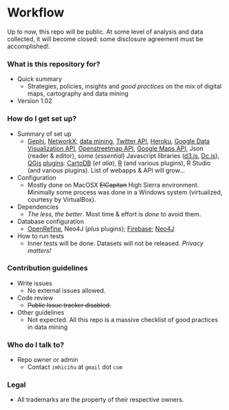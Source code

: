 # Workflow #

Up to now, this repo will be public. At some level of analysis and data collected, it will become closed: some disclosure agreement must be accomplished!.

### What is this repository for? ###

* Quick summary
    * Strategies, policies, insights and _good practices_ on the mix of digital maps, cartography and data mining
* Version 1.02

### How do I get set up? ###

* Summary of set up
    * [Gephi](https://gephi.org/), [NetworkX](https://networkx.github.io/); [data mining](https://en.wikipedia.org/wiki/Data_mining), [Twitter API](https://dev.twitter.com/overview/api), [Heroku](https://www.heroku.com/), [Google Data Visualization API](https://developers.google.com/chart/interactive/docs/reference), [Openstreetmap API](http://wiki.openstreetmap.org/wiki/API_v0.7), [Google Maps API](https://developers.google.com/maps/documentation/javascript/tutorial?hl=es-419), Json (reader & editor), some (_essential_) Javascript libraries ([d3.js](https://d3js.org/), [Dc.js](https://github.com/dc-js/dc.js)), [QGis](http://www.qgis.org/en/site/) [plugins](https://plugins.qgis.org/): [CartoDB](https://github.com/gkudos/qgis-cartodb) (_et alia_), [R](https://cran.r-project.org/) (and various plugins), R Studio (and various plugins). List of webapps & API will grow...
* Configuration
    * Mostly done on MacOSX ~~ElCapitan~~ High Sierra environment. Minimally some process was done in a Windows system (virtualized, courtesy by VirtualBox). 
* Dependencies
    * _The less, the better_. Most time & effort is _done_ to avoid them.
* Database configuration
    * [OpenRefine](http://openrefine.org/), Neo4J (_plus_ plugins); [Firebase](https://firebase.google.com/); [Neo4J](https://neo4j.com/)
* How to run tests
    * Inner tests will be done. Datasets will not be released. _Privacy matters!_

### Contribution guidelines ###

* Write issues
    * No external issues allowed. 
* Code review
    * ~~Public Issue tracker disabled.~~
* Other guidelines
    * Not expected. All this repo is a massive checklist of good practices in data mining

### Who do I talk to? ###

* Repo owner or admin
     - Contact `imhicihu` at `gmail` dot `com`     

### Legal ###

* All trademarks are the property of their respective owners.
